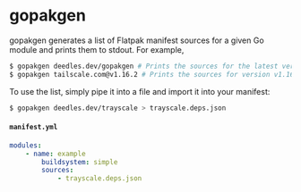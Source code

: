 gopakgen
========

gopakgen generates a list of Flatpak manifest sources for a given Go module and prints them to stdout. For example,

```bash
$ gopakgen deedles.dev/gopakgen # Prints the sources for the latest version of this package.
$ gopakgen tailscale.com@v1.16.2 # Prints the sources for version v1.16.2 of tailscale.com.
```

To use the list, simply pipe it into a file and import it into your manifest:

```bash
$ gopakgen deedles.dev/trayscale > trayscale.deps.json
```

#### `manifest.yml`
```yml
modules:
	- name: example
		buildsystem: simple
		sources:
			- trayscale.deps.json
```
